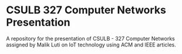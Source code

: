# CSULB 327 Computer Networks Presentation
 A repository for the presentation of CSULB - 327 Computer Networks assigned by Malik Luti on IoT technology using ACM and IEEE articles.
